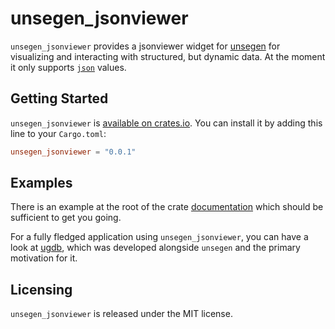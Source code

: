 # unsegen_jsonviewer

`unsegen_jsonviewer` provides a jsonviewer widget for [unsegen](https://crates.io/crates/unsegen) for visualizing and interacting with structured, but dynamic data.
At the moment it only supports [`json`](https://crates.io/crates/json) values.

## Getting Started

`unsegen_jsonviewer` is [available on crates.io](https://crates.io/crates/unsegen_jsonviewer). You can install it by adding this line to your `Cargo.toml`:

```toml
unsegen_jsonviewer = "0.0.1"
```

## Examples

There is an example at the root of the crate [documentation](https://docs.rs/unsegen_jsonviewer) which should be sufficient to get you going.

For a fully fledged application using `unsegen_jsonviewer`, you can have a look at [ugdb](https://github.com/ftilde/ugdb), which was developed alongside `unsegen` and the primary motivation for it.

## Licensing

`unsegen_jsonviewer` is released under the MIT license.
